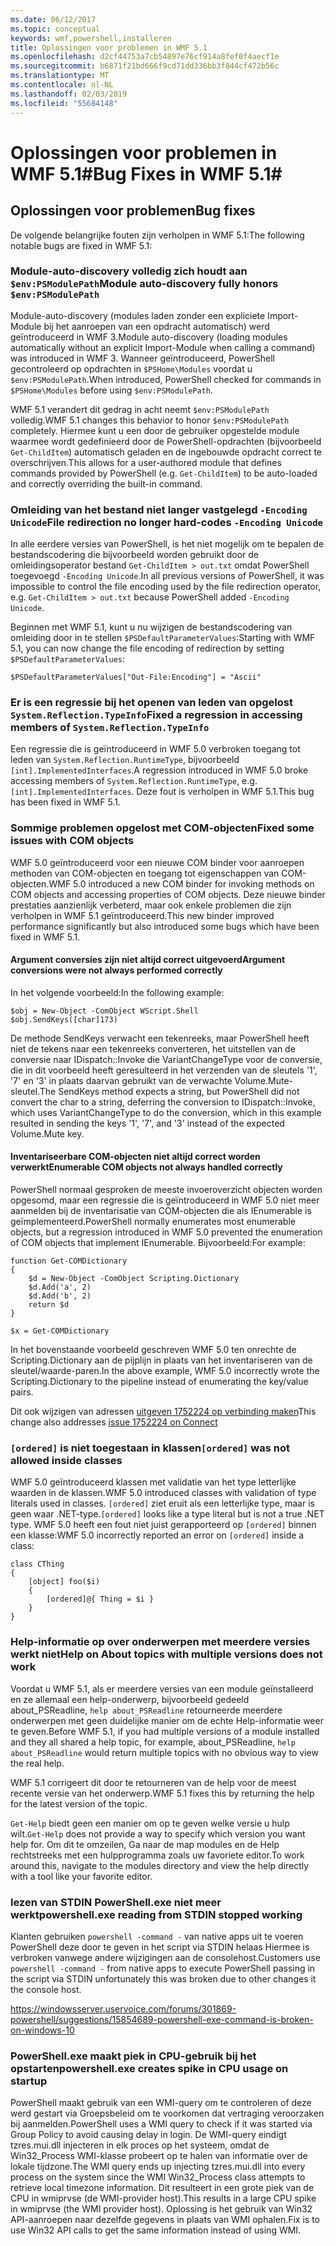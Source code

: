 ```yaml
---
ms.date: 06/12/2017
ms.topic: conceptual
keywords: wmf,powershell,installeren
title: Oplossingen voor problemen in WMF 5.1
ms.openlocfilehash: d2cf44753a7cb54897e76cf914a8fef0f4aecf1e
ms.sourcegitcommit: b6871f21bd666f9cd71dd336bb3f844cf472b56c
ms.translationtype: MT
ms.contentlocale: nl-NL
ms.lasthandoff: 02/03/2019
ms.locfileid: "55684148"
---
```

# <a name="bug-fixes-in-wmf-51"></a><span data-ttu-id="d8bcb-103">Oplossingen voor problemen in WMF 5.1#</span><span class="sxs-lookup"><span data-stu-id="d8bcb-103">Bug Fixes in WMF 5.1#</span></span>

## <a name="bug-fixes"></a><span data-ttu-id="d8bcb-104">Oplossingen voor problemen</span><span class="sxs-lookup"><span data-stu-id="d8bcb-104">Bug fixes</span></span> ##

<span data-ttu-id="d8bcb-105">De volgende belangrijke fouten zijn verholpen in WMF 5.1:</span><span class="sxs-lookup"><span data-stu-id="d8bcb-105">The following notable bugs are fixed in WMF 5.1:</span></span>

### <a name="module-auto-discovery-fully-honors-envpsmodulepath"></a><span data-ttu-id="d8bcb-106">Module-auto-discovery volledig zich houdt aan `$env:PSModulePath`</span><span class="sxs-lookup"><span data-stu-id="d8bcb-106">Module auto-discovery fully honors `$env:PSModulePath`</span></span> ###

<span data-ttu-id="d8bcb-107">Module-auto-discovery (modules laden zonder een expliciete Import-Module bij het aanroepen van een opdracht automatisch) werd geïntroduceerd in WMF 3.</span><span class="sxs-lookup"><span data-stu-id="d8bcb-107">Module auto-discovery (loading modules automatically without an explicit Import-Module when calling a command) was introduced in WMF 3.</span></span>
<span data-ttu-id="d8bcb-108">Wanneer geïntroduceerd, PowerShell gecontroleerd op opdrachten in `$PSHome\Modules` voordat u `$env:PSModulePath`.</span><span class="sxs-lookup"><span data-stu-id="d8bcb-108">When introduced, PowerShell checked for commands in `$PSHome\Modules` before using `$env:PSModulePath`.</span></span>

<span data-ttu-id="d8bcb-109">WMF 5.1 verandert dit gedrag in acht neemt `$env:PSModulePath` volledig.</span><span class="sxs-lookup"><span data-stu-id="d8bcb-109">WMF 5.1 changes this behavior to honor `$env:PSModulePath` completely.</span></span>
<span data-ttu-id="d8bcb-110">Hiermee kunt u een door de gebruiker opgestelde module waarmee wordt gedefinieerd door de PowerShell-opdrachten (bijvoorbeeld `Get-ChildItem`) automatisch geladen en de ingebouwde opdracht correct te overschrijven.</span><span class="sxs-lookup"><span data-stu-id="d8bcb-110">This allows for a user-authored module that defines commands provided by PowerShell (e.g. `Get-ChildItem`) to be auto-loaded and correctly overriding the built-in command.</span></span>

### <a name="file-redirection-no-longer-hard-codes--encoding-unicode"></a><span data-ttu-id="d8bcb-111">Omleiding van het bestand niet langer vastgelegd `-Encoding Unicode`</span><span class="sxs-lookup"><span data-stu-id="d8bcb-111">File redirection no longer hard-codes `-Encoding Unicode`</span></span> ###

<span data-ttu-id="d8bcb-112">In alle eerdere versies van PowerShell, is het niet mogelijk om te bepalen de bestandscodering die bijvoorbeeld worden gebruikt door de omleidingsoperator bestand `Get-ChildItem > out.txt` omdat PowerShell toegevoegd `-Encoding Unicode`.</span><span class="sxs-lookup"><span data-stu-id="d8bcb-112">In all previous versions of PowerShell, it was impossible to control the file encoding used by the file redirection operator, e.g. `Get-ChildItem > out.txt` because PowerShell added `-Encoding Unicode`.</span></span>

<span data-ttu-id="d8bcb-113">Beginnen met WMF 5.1, kunt u nu wijzigen de bestandscodering van omleiding door in te stellen `$PSDefaultParameterValues`:</span><span class="sxs-lookup"><span data-stu-id="d8bcb-113">Starting with WMF 5.1, you can now change the file encoding of redirection by setting `$PSDefaultParameterValues`:</span></span>

```
$PSDefaultParameterValues["Out-File:Encoding"] = "Ascii"
```

### <a name="fixed-a-regression-in-accessing-members-of-systemreflectiontypeinfo"></a><span data-ttu-id="d8bcb-114">Er is een regressie bij het openen van leden van opgelost `System.Reflection.TypeInfo`</span><span class="sxs-lookup"><span data-stu-id="d8bcb-114">Fixed a regression in accessing members of `System.Reflection.TypeInfo`</span></span> ###

<span data-ttu-id="d8bcb-115">Een regressie die is geïntroduceerd in WMF 5.0 verbroken toegang tot leden van `System.Reflection.RuntimeType`, bijvoorbeeld `[int].ImplementedInterfaces`.</span><span class="sxs-lookup"><span data-stu-id="d8bcb-115">A regression introduced in WMF 5.0 broke accessing members of `System.Reflection.RuntimeType`, e.g. `[int].ImplementedInterfaces`.</span></span>
<span data-ttu-id="d8bcb-116">Deze fout is verholpen in WMF 5.1.</span><span class="sxs-lookup"><span data-stu-id="d8bcb-116">This bug has been fixed in WMF 5.1.</span></span>


### <a name="fixed-some-issues-with-com-objects"></a><span data-ttu-id="d8bcb-117">Sommige problemen opgelost met COM-objecten</span><span class="sxs-lookup"><span data-stu-id="d8bcb-117">Fixed some issues with COM objects</span></span> ###

<span data-ttu-id="d8bcb-118">WMF 5.0 geïntroduceerd voor een nieuwe COM binder voor aanroepen methoden van COM-objecten en toegang tot eigenschappen van COM-objecten.</span><span class="sxs-lookup"><span data-stu-id="d8bcb-118">WMF 5.0 introduced a new COM binder for invoking methods on COM objects and accessing properties of COM objects.</span></span>
<span data-ttu-id="d8bcb-119">Deze nieuwe binder prestaties aanzienlijk verbeterd, maar ook enkele problemen die zijn verholpen in WMF 5.1 geïntroduceerd.</span><span class="sxs-lookup"><span data-stu-id="d8bcb-119">This new binder improved performance significantly but also introduced some bugs which have been fixed in WMF 5.1.</span></span>

#### <a name="argument-conversions-were-not-always-performed-correctly"></a><span data-ttu-id="d8bcb-120">Argument conversies zijn niet altijd correct uitgevoerd</span><span class="sxs-lookup"><span data-stu-id="d8bcb-120">Argument conversions were not always performed correctly</span></span> ####

<span data-ttu-id="d8bcb-121">In het volgende voorbeeld:</span><span class="sxs-lookup"><span data-stu-id="d8bcb-121">In the following example:</span></span>

```
$obj = New-Object -ComObject WScript.Shell
$obj.SendKeys([char]173)
```

<span data-ttu-id="d8bcb-122">De methode SendKeys verwacht een tekenreeks, maar PowerShell heeft niet de tekens naar een tekenreeks converteren, het uitstellen van de conversie naar IDispatch::Invoke die VariantChangeType voor de conversie, die in dit voorbeeld heeft geresulteerd in het verzenden van de sleutels '1', '7' en '3' in plaats daarvan gebruikt van de verwachte Volume.Mute-sleutel.</span><span class="sxs-lookup"><span data-stu-id="d8bcb-122">The SendKeys method expects a string, but PowerShell did not convert the char to a string, deferring the conversion to IDispatch::Invoke, which uses VariantChangeType to do the conversion, which in this example resulted in sending the keys '1', '7', and '3' instead of the expected Volume.Mute key.</span></span>

#### <a name="enumerable-com-objects-not-always-handled-correctly"></a><span data-ttu-id="d8bcb-123">Inventariseerbare COM-objecten niet altijd correct worden verwerkt</span><span class="sxs-lookup"><span data-stu-id="d8bcb-123">Enumerable COM objects not always handled correctly</span></span> ####

<span data-ttu-id="d8bcb-124">PowerShell normaal gesproken de meeste invoeroverzicht objecten worden opgesomd, maar een regressie die is geïntroduceerd in WMF 5.0 niet meer aanmelden bij de inventarisatie van COM-objecten die als IEnumerable is geïmplementeerd.</span><span class="sxs-lookup"><span data-stu-id="d8bcb-124">PowerShell normally enumerates most enumerable objects, but a regression introduced in WMF 5.0 prevented the enumeration of COM objects that implement IEnumerable.</span></span>  <span data-ttu-id="d8bcb-125">Bijvoorbeeld:</span><span class="sxs-lookup"><span data-stu-id="d8bcb-125">For example:</span></span>

```
function Get-COMDictionary
{
    $d = New-Object -ComObject Scripting.Dictionary
    $d.Add('a', 2)
    $d.Add('b', 2)
    return $d
}

$x = Get-COMDictionary
```

<span data-ttu-id="d8bcb-126">In het bovenstaande voorbeeld geschreven WMF 5.0 ten onrechte de Scripting.Dictionary aan de pijplijn in plaats van het inventariseren van de sleutel/waarde-paren.</span><span class="sxs-lookup"><span data-stu-id="d8bcb-126">In the above example, WMF 5.0 incorrectly wrote the Scripting.Dictionary to the pipeline instead of enumerating the key/value pairs.</span></span>

<span data-ttu-id="d8bcb-127">Dit ook wijzigen van adressen [uitgeven 1752224 op verbinding maken](https://connect.microsoft.com/PowerShell/feedback/details/1752224)</span><span class="sxs-lookup"><span data-stu-id="d8bcb-127">This change also addresses [issue 1752224 on Connect](https://connect.microsoft.com/PowerShell/feedback/details/1752224)</span></span>

### <a name="ordered-was-not-allowed-inside-classes"></a><span data-ttu-id="d8bcb-128">`[ordered]` is niet toegestaan in klassen</span><span class="sxs-lookup"><span data-stu-id="d8bcb-128">`[ordered]` was not allowed inside classes</span></span> ###

<span data-ttu-id="d8bcb-129">WMF 5.0 geïntroduceerd klassen met validatie van het type letterlijke waarden in de klassen.</span><span class="sxs-lookup"><span data-stu-id="d8bcb-129">WMF 5.0 introduced classes with validation of type literals used in classes.</span></span>
<span data-ttu-id="d8bcb-130">`[ordered]` ziet eruit als een letterlijke type, maar is geen waar .NET-type.</span><span class="sxs-lookup"><span data-stu-id="d8bcb-130">`[ordered]` looks like a type literal but is not a true .NET type.</span></span>
<span data-ttu-id="d8bcb-131">WMF 5.0 heeft een fout niet juist gerapporteerd op `[ordered]` binnen een klasse:</span><span class="sxs-lookup"><span data-stu-id="d8bcb-131">WMF 5.0 incorrectly reported an error on `[ordered]` inside a class:</span></span>

```
class CThing
{
    [object] foo($i)
    {
        [ordered]@{ Thing = $i }
    }
}
```


### <a name="help-on-about-topics-with-multiple-versions-does-not-work"></a><span data-ttu-id="d8bcb-132">Help-informatie op over onderwerpen met meerdere versies werkt niet</span><span class="sxs-lookup"><span data-stu-id="d8bcb-132">Help on About topics with multiple versions does not work</span></span> ###

<span data-ttu-id="d8bcb-133">Voordat u WMF 5.1, als er meerdere versies van een module geïnstalleerd en ze allemaal een help-onderwerp, bijvoorbeeld gedeeld about_PSReadline, `help about_PSReadline` retourneerde meerdere onderwerpen met geen duidelijke manier om de echte Help-informatie weer te geven.</span><span class="sxs-lookup"><span data-stu-id="d8bcb-133">Before WMF 5.1, if you had multiple versions of a module installed and they all shared a help topic, for example, about_PSReadline, `help about_PSReadline` would return multiple topics with no obvious way to view the real help.</span></span>

<span data-ttu-id="d8bcb-134">WMF 5.1 corrigeert dit door te retourneren van de help voor de meest recente versie van het onderwerp.</span><span class="sxs-lookup"><span data-stu-id="d8bcb-134">WMF 5.1 fixes this by returning the help for the latest version of the topic.</span></span>

<span data-ttu-id="d8bcb-135">`Get-Help` biedt geen een manier om op te geven welke versie u hulp wilt.</span><span class="sxs-lookup"><span data-stu-id="d8bcb-135">`Get-Help` does not provide a way to specify which version you want help for.</span></span>
<span data-ttu-id="d8bcb-136">Om dit te omzeilen, Ga naar de map modules en de Help rechtstreeks met een hulpprogramma zoals uw favoriete editor.</span><span class="sxs-lookup"><span data-stu-id="d8bcb-136">To work around this, navigate to the modules directory and view the help directly with a tool like your favorite editor.</span></span>

### <a name="powershellexe-reading-from-stdin-stopped-working"></a><span data-ttu-id="d8bcb-137">lezen van STDIN PowerShell.exe niet meer werkt</span><span class="sxs-lookup"><span data-stu-id="d8bcb-137">powershell.exe reading from STDIN stopped working</span></span>

<span data-ttu-id="d8bcb-138">Klanten gebruiken `powershell -command -` van native apps uit te voeren PowerShell deze door te geven in het script via STDIN helaas Hiermee is verbroken vanwege andere wijzigingen aan de consolehost.</span><span class="sxs-lookup"><span data-stu-id="d8bcb-138">Customers use `powershell -command -` from native apps to execute PowerShell passing in the script via STDIN unfortunately this was broken due to other changes it the console host.</span></span>

https://windowsserver.uservoice.com/forums/301869-powershell/suggestions/15854689-powershell-exe-command-is-broken-on-windows-10

### <a name="powershellexe-creates-spike-in-cpu-usage-on-startup"></a><span data-ttu-id="d8bcb-139">PowerShell.exe maakt piek in CPU-gebruik bij het opstarten</span><span class="sxs-lookup"><span data-stu-id="d8bcb-139">powershell.exe creates spike in CPU usage on startup</span></span>

<span data-ttu-id="d8bcb-140">PowerShell maakt gebruik van een WMI-query om te controleren of deze werd gestart via Groepsbeleid om te voorkomen dat vertraging veroorzaken bij aanmelden.</span><span class="sxs-lookup"><span data-stu-id="d8bcb-140">PowerShell uses a WMI query to check if it was started via Group Policy to avoid causing delay in login.</span></span>
<span data-ttu-id="d8bcb-141">De WMI-query eindigt tzres.mui.dll injecteren in elk proces op het systeem, omdat de Win32_Process WMI-klasse probeert op te halen van informatie over de lokale tijdzone.</span><span class="sxs-lookup"><span data-stu-id="d8bcb-141">The WMI query ends up injecting tzres.mui.dll into every process on the system since the WMI Win32_Process class attempts to retrieve local timezone information.</span></span>
<span data-ttu-id="d8bcb-142">Dit resulteert in een grote piek van de CPU in wmiprvse (de WMI-provider host).</span><span class="sxs-lookup"><span data-stu-id="d8bcb-142">This results in a large CPU spike in wmiprvse (the WMI provider host).</span></span>
<span data-ttu-id="d8bcb-143">Oplossing is het gebruik van Win32 API-aanroepen naar dezelfde gegevens in plaats van WMI ophalen.</span><span class="sxs-lookup"><span data-stu-id="d8bcb-143">Fix is to use Win32 API calls to get the same information instead of using WMI.</span></span>
